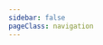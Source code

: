 ```yaml
---
sidebar: false
pageClass: navigation
---
```

<style>
.theme-container.navigation {
  /* 特定页面的 CSS */
  background-color: #f1f2f9; 
}
.theme-container.navigation .theme-default-content:not(.custom){
	max-width: inherit !important;
}
</style>
<nav-page/>
